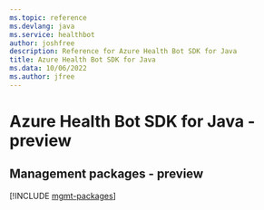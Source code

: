 ```yaml
---
ms.topic: reference
ms.devlang: java
ms.service: healthbot
author: joshfree
description: Reference for Azure Health Bot SDK for Java
title: Azure Health Bot SDK for Java
ms.data: 10/06/2022
ms.author: jfree
---
```

# Azure Health Bot SDK for Java - preview

## Management packages - preview
[!INCLUDE [mgmt-packages](health-bot-mgmt-index.md)]
